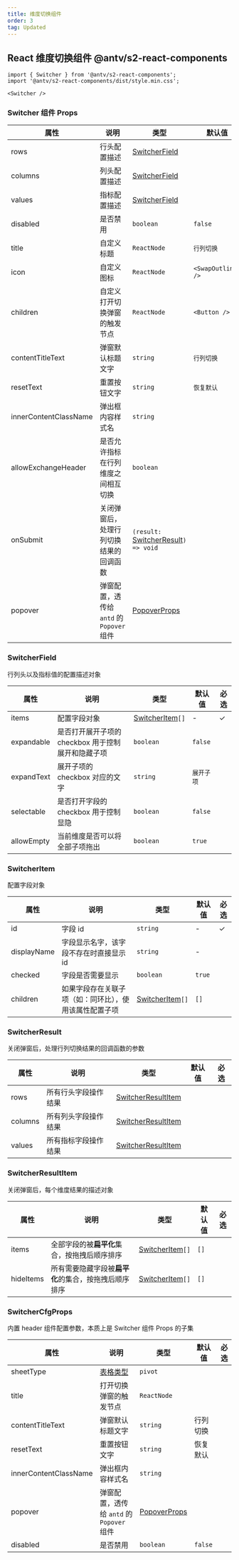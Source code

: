 ```yaml
---
title: 维度切换组件
order: 3
tag: Updated
---
```


## React 维度切换组件 <Badge>@antv/s2-react-components</Badge>

```tsx | pure
import { Switcher } from '@antv/s2-react-components';
import '@antv/s2-react-components/dist/style.min.css';

<Switcher />
```

### Switcher 组件 Props

| 属性 | 说明 | 类型 | 默认值 | 必选 |
| -- | -- | -- | -- | -- |
| rows | 行头配置描述 | [SwitcherField](#switcherfield) |  |  |
| columns | 列头配置描述 | [SwitcherField](#switcherfield) |  |  |
| values | 指标配置描述 | [SwitcherField](#switcherfield) |  |  |
| disabled | 是否禁用 | `boolean` | `false` |  |
| title | 自定义标题 | `ReactNode` | `行列切换` |  |
| icon | 自定义图标 | `ReactNode` | `<SwapOutlined />` |  |
| children | 自定义打开切换弹窗的触发节点 | `ReactNode` | `<Button />` |  |
| contentTitleText | 弹窗默认标题文字 | `string` | `行列切换` |  |
| resetText | 重置按钮文字 | `string` | `恢复默认` |  |
| innerContentClassName | 弹出框内容样式名 | `string` |  |  |
| allowExchangeHeader| 是否允许指标在行列维度之间相互切换 | `boolean` |  |  `true`|
| onSubmit | 关闭弹窗后，处理行列切换结果的回调函数 | `(result:` [SwitcherResult](#switcherresult)`) => void` |  |  |
| popover | 弹窗配置，透传给 `antd` 的 `Popover` 组件 | [PopoverProps](https://ant.design/components/popover-cn/#API) |  |  |

### SwitcherField

行列头以及指标值的配置描述对象

| 属性 | 说明 | 类型 | 默认值 | 必选 |
| -- | -- | -- | -- | -- |
| items | 配置字段对象 | [SwitcherItem](#switcheritem)`[]` | - | ✓ |
| expandable | 是否打开展开子项的 checkbox 用于控制展开和隐藏子项 | `boolean` | `false` |  |
| expandText | 展开子项的 checkbox 对应的文字 | `string` | `展开子项` |  |
| selectable | 是否打开字段的 checkbox 用于控制显隐 | `boolean` | `false` |  |
| allowEmpty | 当前维度是否可以将全部子项拖出 | `boolean` | `true` |  |

### SwitcherItem

配置字段对象

| 属性 | 说明 | 类型 | 默认值 | 必选 |
| -- | -- | -- | -- | -- |
| id | 字段 id | `string` | - | ✓ |
| displayName | 字段显示名字，该字段不存在时直接显示 id | `string` | - |  |
| checked | 字段是否需要显示 | `boolean` | `true` |  |
| children | 如果字段存在关联子项（如：同环比），使用该属性配置子项 | [SwitcherItem](#switcheritem)`[]` | `[]` |  |

### SwitcherResult

关闭弹窗后，处理行列切换结果的回调函数的参数

| 属性 | 说明 | 类型 | 默认值 | 必选 |
| -- | -- | -- | -- | -- |
| rows | 所有行头字段操作结果 | [SwitcherResultItem](#switcherresultitem) |  |  |
| columns | 所有列头字段操作结果 | [SwitcherResultItem](#switcherresultitem) |  |  |
| values | 所有指标字段操作结果 | [SwitcherResultItem](#switcherresultitem) |  |  |

### SwitcherResultItem

关闭弹窗后，每个维度结果的描述对象

| 属性 | 说明 | 类型 | 默认值 | 必选 |
| -- | -- | -- | -- | -- |
| items | 全部字段的被**扁平化**集合，按拖拽后顺序排序 | [SwitcherItem](#switcheritem)`[]` | `[]` |  |
| hideItems | 所有需要隐藏字段被**扁平化**的集合，按拖拽后顺序排序 | [SwitcherItem](#switcheritem)`[]` | `[]` |  |

### SwitcherCfgProps

内置 header 组件配置参数，本质上是 Switcher 组件 Props 的子集

| 属性 | 说明 | 类型 | 默认值 | 必选 |
| -- | -- | -- | -- | -- |
| sheetType | [表格类型](/api/components/sheet-component) | `pivot` |  |  |  |
| title | 打开切换弹窗的触发节点 | `ReactNode` |  |  |
| contentTitleText | 弹窗默认标题文字 | `string` | 行列切换 |  |
| resetText | 重置按钮文字 | `string` | 恢复默认 |  |
| innerContentClassName | 弹出框内容样式名 | `string` |  |  |
| popover | 弹窗配置，透传给 `antd` 的 `Popover` 组件 | [PopoverProps](https://ant.design/components/popover-cn/#API) |
| disabled | 是否禁用 | `boolean` | `false` |  |
